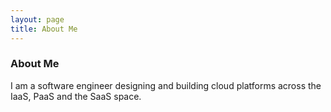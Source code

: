 ```yaml
---
layout: page
title: About Me
---
```


### About Me

I am a software engineer designing and building cloud platforms across the IaaS, PaaS and the SaaS space.
